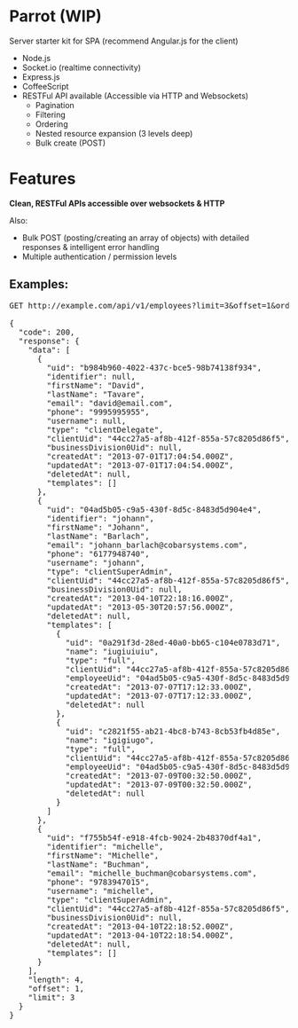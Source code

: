 Parrot (WIP)
======

Server starter kit for SPA (recommend Angular.js for the client)
- Node.js
- Socket.io (realtime connectivity)
- Express.js
- CoffeeScript
- RESTFul API available (Accessible via HTTP and Websockets)
  - Pagination
  - Filtering
  - Ordering
  - Nested resource expansion (3 levels deep)
  - Bulk create (POST)

Features
========

<b>Clean, RESTFul APIs accessible over websockets & HTTP</b>

Also:
- Bulk POST (posting/creating an array of objects) with detailed responses & intelligent error handling
- Multiple authentication / permission levels

Examples:
---------
<pre>
GET http://example.com/api/v1/employees?limit=3&offset=1&order=[["firstName","asc"]]&expand=[{"resource":"templates"}]

{
  "code": 200,
  "response": {
    "data": [
      {
        "uid": "b984b960-4022-437c-bce5-98b74138f934",
        "identifier": null,
        "firstName": "David",
        "lastName": "Tavare",
        "email": "david@email.com",
        "phone": "9995995955",
        "username": null,
        "type": "clientDelegate",
        "clientUid": "44cc27a5-af8b-412f-855a-57c8205d86f5",
        "businessDivision0Uid": null,
        "createdAt": "2013-07-01T17:04:54.000Z",
        "updatedAt": "2013-07-01T17:04:54.000Z",
        "deletedAt": null,
        "templates": []
      },
      {
        "uid": "04ad5b05-c9a5-430f-8d5c-8483d5d904e4",
        "identifier": "johann",
        "firstName": "Johann",
        "lastName": "Barlach",
        "email": "johann_barlach@cobarsystems.com",
        "phone": "6177948740",
        "username": "johann",
        "type": "clientSuperAdmin",
        "clientUid": "44cc27a5-af8b-412f-855a-57c8205d86f5",
        "businessDivision0Uid": null,
        "createdAt": "2013-04-10T22:18:16.000Z",
        "updatedAt": "2013-05-30T20:57:56.000Z",
        "deletedAt": null,
        "templates": [
          {
            "uid": "0a291f3d-28ed-40a0-bb65-c104e0783d71",
            "name": "iugiuiuiu",
            "type": "full",
            "clientUid": "44cc27a5-af8b-412f-855a-57c8205d86f5",
            "employeeUid": "04ad5b05-c9a5-430f-8d5c-8483d5d904e4",
            "createdAt": "2013-07-07T17:12:33.000Z",
            "updatedAt": "2013-07-07T17:12:33.000Z",
            "deletedAt": null
          },
          {
            "uid": "c2821f55-ab21-4bc8-b743-8cb53fb4d85e",
            "name": "igigiugo",
            "type": "full",
            "clientUid": "44cc27a5-af8b-412f-855a-57c8205d86f5",
            "employeeUid": "04ad5b05-c9a5-430f-8d5c-8483d5d904e4",
            "createdAt": "2013-07-09T00:32:50.000Z",
            "updatedAt": "2013-07-09T00:32:50.000Z",
            "deletedAt": null
          }
        ]
      },
      {
        "uid": "f755b54f-e918-4fcb-9024-2b48370df4a1",
        "identifier": "michelle",
        "firstName": "Michelle",
        "lastName": "Buchman",
        "email": "michelle_buchman@cobarsystems.com",
        "phone": "9783947015",
        "username": "michelle",
        "type": "clientSuperAdmin",
        "clientUid": "44cc27a5-af8b-412f-855a-57c8205d86f5",
        "businessDivision0Uid": null,
        "createdAt": "2013-04-10T22:18:52.000Z",
        "updatedAt": "2013-04-10T22:18:54.000Z",
        "deletedAt": null,
        "templates": []
      }
    ],
    "length": 4,
    "offset": 1,
    "limit": 3
  }
}
</pre>
